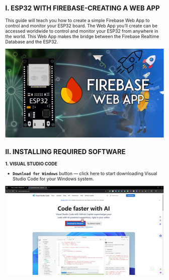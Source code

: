 ## I. ESP32 WITH FIREBASE-CREATING A WEB APP

This guide will teach you how to create a simple Firebase Web App to control and monitor your ESP32 board. The Web App you’ll create can be accessed worldwide to control and monitor your ESP32 from anywhere in the world. This Web App makes the bridge between the Firebase Realtime Database and the ESP32.

![1](images/62.png)

## II. INSTALLING REQUIRED SOFTWARE
**1. VISUAL STUDIO CODE**

* **`Download for Windows`** button — click here to start downloading Visual Studio Code for your Windows system.

![1](images/1.png)
